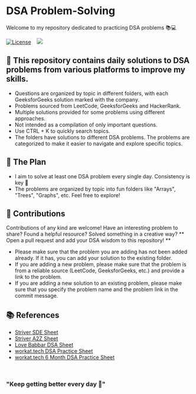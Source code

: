 # DSA Problem-Solving

Welcome to my repository dedicated to practicing DSA problems 📚💻

[![License](https://img.shields.io/badge/License-MIT-blue.svg)](LICENSE)
&nbsp;&nbsp;
<a href="https://hits.seeyoufarm.com"><img src="https://hits.seeyoufarm.com/api/count/incr/badge.svg?url=https%3A%2F%2Fgithub.com%2Fsoumil1%2FDSA-Preparation&count_bg=%2379C83D&title_bg=%23555555&icon=dsautomobiles.svg&icon_color=%23E7E7E7&title=hits&edge_flat=false"/></a>

## 🚀 This repository contains daily solutions to DSA problems from various platforms to improve my skills.

* Questions are organized by topic in different folders, with each GeeksforGeeks solution marked with the company.
* Problems sourced from LeetCode, GeeksforGeeks and HackerRank.
* Multiple solutions provided for some problems using different approaches.
* Not intended as a compilation of only important questions.
* Use CTRL + K to quickly search topics.
* The folders have solutions to different DSA problems. The problems are categorized to make it easier to navigate and explore specific topics.


## 📅 The Plan 
* I aim to solve at least one DSA problem every single day. Consistency is key 🔑
* The problems are organized by topic into fun folders like "Arrays", "Trees", "Graphs", etc. Feel free to explore!

## 🌟 Contributions 
Contributions of any kind are welcome! 
Have an interesting problem to share? Found a helpful resource? Solved something in a creative way? ** Open a pull request and add your DSA wisdom to this repository! **

* Please make sure that the problem you are adding has not been added already. If it has, you can add your solution to the existing folder.
* If you are adding a new problem, please make sure that the problem is from a reliable source (LeetCode, GeeksforGeeks, etc.) and provide a link to the problem.
* If you are adding a new solution to an existing problem, please make sure that you specify the problem name and the problem link in the commit message.

## 📚 References

* [Striver SDE Sheet](https://takeuforward.org/interviews/strivers-sde-sheet-top-coding-interview-problems/)
* [Striver A2Z Sheet](https://docs.google.com/document/d/1SM92efk8oDl8nyVw8NHPnbGexTS9W-1gmTEYfEurLWQ/edit)
* [Love Babbar DSA Sheet](https://drive.google.com/file/d/1FMdN_OCfOI0iAeDlqswCiC2DZzD4nPsb/view)
* [workat.tech DSA Practice Sheet](https://workat.tech/problem-solving/practice)
* [workat.tech 6 Month DSA Practice Sheet](https://workat.tech/problem-solving/lists/six-month-dsa-practice-sheet/practice)

<br>

<p align="center">
  <h3>"Keep getting better every day 🎯"</h3> 
</p>
















